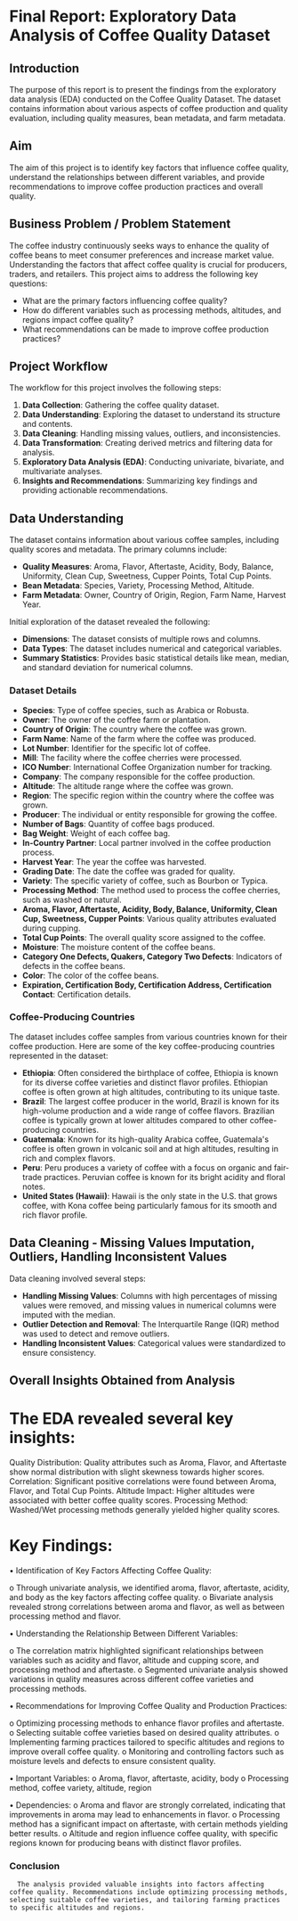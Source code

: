 # Final Report: Exploratory Data Analysis of Coffee Quality Dataset

## Introduction
The purpose of this report is to present the findings from the exploratory data analysis (EDA) conducted on the Coffee Quality Dataset. The dataset contains information about various aspects of coffee production and quality evaluation, including quality measures, bean metadata, and farm metadata.

## Aim
The aim of this project is to identify key factors that influence coffee quality, understand the relationships between different variables, and provide recommendations to improve coffee production practices and overall quality.

## Business Problem / Problem Statement
The coffee industry continuously seeks ways to enhance the quality of coffee beans to meet consumer preferences and increase market value. Understanding the factors that affect coffee quality is crucial for producers, traders, and retailers. This project aims to address the following key questions:
- What are the primary factors influencing coffee quality?
- How do different variables such as processing methods, altitudes, and regions impact coffee quality?
- What recommendations can be made to improve coffee production practices?

## Project Workflow
The workflow for this project involves the following steps:
1. **Data Collection**: Gathering the coffee quality dataset.
2. **Data Understanding**: Exploring the dataset to understand its structure and contents.
3. **Data Cleaning**: Handling missing values, outliers, and inconsistencies.
4. **Data Transformation**: Creating derived metrics and filtering data for analysis.
5. **Exploratory Data Analysis (EDA)**: Conducting univariate, bivariate, and multivariate analyses.
6. **Insights and Recommendations**: Summarizing key findings and providing actionable recommendations.

## Data Understanding
The dataset contains information about various coffee samples, including quality scores and metadata. The primary columns include:
- **Quality Measures**: Aroma, Flavor, Aftertaste, Acidity, Body, Balance, Uniformity, Clean Cup, Sweetness, Cupper Points, Total Cup Points.
- **Bean Metadata**: Species, Variety, Processing Method, Altitude.
- **Farm Metadata**: Owner, Country of Origin, Region, Farm Name, Harvest Year.

Initial exploration of the dataset revealed the following:
- **Dimensions**: The dataset consists of multiple rows and columns.
- **Data Types**: The dataset includes numerical and categorical variables.
- **Summary Statistics**: Provides basic statistical details like mean, median, and standard deviation for numerical columns.

### Dataset Details

- **Species**: Type of coffee species, such as Arabica or Robusta.
- **Owner**: The owner of the coffee farm or plantation.
- **Country of Origin**: The country where the coffee was grown.
- **Farm Name**: Name of the farm where the coffee was produced.
- **Lot Number**: Identifier for the specific lot of coffee.
- **Mill**: The facility where the coffee cherries were processed.
- **ICO Number**: International Coffee Organization number for tracking.
- **Company**: The company responsible for the coffee production.
- **Altitude**: The altitude range where the coffee was grown.
- **Region**: The specific region within the country where the coffee was grown.
- **Producer**: The individual or entity responsible for growing the coffee.
- **Number of Bags**: Quantity of coffee bags produced.
- **Bag Weight**: Weight of each coffee bag.
- **In-Country Partner**: Local partner involved in the coffee production process.
- **Harvest Year**: The year the coffee was harvested.
- **Grading Date**: The date the coffee was graded for quality.
- **Variety**: The specific variety of coffee, such as Bourbon or Typica.
- **Processing Method**: The method used to process the coffee cherries, such as washed or natural.
- **Aroma, Flavor, Aftertaste, Acidity, Body, Balance, Uniformity, Clean Cup, Sweetness, Cupper Points**: Various quality attributes evaluated during cupping.
- **Total Cup Points**: The overall quality score assigned to the coffee.
- **Moisture**: The moisture content of the coffee beans.
- **Category One Defects, Quakers, Category Two Defects**: Indicators of defects in the coffee beans.
- **Color**: The color of the coffee beans.
- **Expiration, Certification Body, Certification Address, Certification Contact**: Certification details.

### Coffee-Producing Countries

The dataset includes coffee samples from various countries known for their coffee production. Here are some of the key coffee-producing countries represented in the dataset:

- **Ethiopia**: Often considered the birthplace of coffee, Ethiopia is known for its diverse coffee varieties and distinct flavor profiles. Ethiopian coffee is often grown at high altitudes, contributing to its unique taste.
- **Brazil**: The largest coffee producer in the world, Brazil is known for its high-volume production and a wide range of coffee flavors. Brazilian coffee is typically grown at lower altitudes compared to other coffee-producing countries.
- **Guatemala**: Known for its high-quality Arabica coffee, Guatemala's coffee is often grown in volcanic soil and at high altitudes, resulting in rich and complex flavors.
- **Peru**: Peru produces a variety of coffee with a focus on organic and fair-trade practices. Peruvian coffee is known for its bright acidity and floral notes.
- **United States (Hawaii)**: Hawaii is the only state in the U.S. that grows coffee, with Kona coffee being particularly famous for its smooth and rich flavor profile.

## Data Cleaning - Missing Values Imputation, Outliers, Handling Inconsistent Values

Data cleaning involved several steps:
- **Handling Missing Values**: Columns with high percentages of missing values were removed, and missing values in numerical columns were imputed with the median.
- **Outlier Detection and Removal**: The Interquartile Range (IQR) method was used to detect and remove outliers.
- **Handling Inconsistent Values**: Categorical values were standardized to ensure consistency.

## Overall Insights Obtained from Analysis

# The EDA revealed several key insights:

Quality Distribution: Quality attributes such as Aroma, Flavor, and Aftertaste show normal distribution with slight skewness towards higher scores.
Correlation: Significant positive correlations were found between Aroma, Flavor, and Total Cup Points.
Altitude Impact: Higher altitudes were associated with better coffee quality scores.
Processing Method: Washed/Wet processing methods generally yielded higher quality scores. 

# Key Findings:

•	Identification of Key Factors Affecting Coffee Quality:

o	Through univariate analysis, we identified aroma, flavor, aftertaste, acidity, and body as the key factors affecting coffee quality.
o	Bivariate analysis revealed strong correlations between aroma and flavor, as well as between processing method and flavor.

•	Understanding the Relationship Between Different Variables:

o	The correlation matrix highlighted significant relationships between variables such as acidity and flavor, altitude and cupping score, and processing method and aftertaste.
o	Segmented univariate analysis showed variations in quality measures across different coffee varieties and processing methods.

•	Recommendations for Improving Coffee Quality and Production Practices:

o	Optimizing processing methods to enhance flavor profiles and aftertaste.
o	Selecting suitable coffee varieties based on desired quality attributes.
o	Implementing farming practices tailored to specific altitudes and regions to improve overall coffee quality.
o	Monitoring and controlling factors such as moisture levels and defects to ensure consistent quality.

•	Important Variables:
o	Aroma, flavor, aftertaste, acidity, body
o	Processing method, coffee variety, altitude, region





•	Dependencies:
o	Aroma and flavor are strongly correlated, indicating that improvements in aroma may lead to enhancements in flavor.
o	Processing method has a significant impact on aftertaste, with certain methods yielding better results.
o	Altitude and region influence coffee quality, with specific regions known for producing beans with distinct flavor profiles.

### Conclusion
      The analysis provided valuable insights into factors affecting coffee quality. Recommendations include optimizing processing methods, selecting suitable coffee varieties, and tailoring farming practices to specific altitudes and regions.

